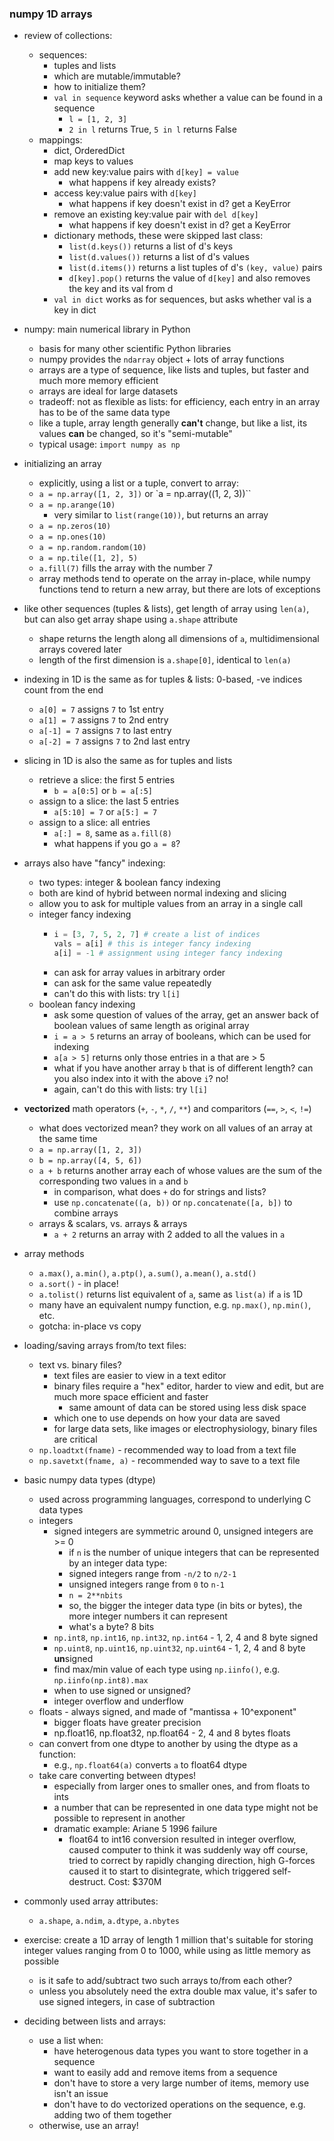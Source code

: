 ### numpy 1D arrays

- review of collections:
    - sequences:
        - tuples and lists
        - which are mutable/immutable?
        - how to initialize them?
        - `val in sequence` keyword asks whether a value can be found in a sequence
            - ```l = [1, 2, 3]```
            - ```2 in l``` returns True, ```5 in l``` returns False
    - mappings:
        - dict, OrderedDict
        - map keys to values
        - add new key:value pairs with `d[key] = value`
            - what happens if key already exists?
        - access key:value pairs with `d[key]`
            - what happens if key doesn't exist in d? get a KeyError
        - remove an existing key:value pair with `del d[key]`
            - what happens if key doesn't exist in d? get a KeyError
        - dictionary methods, these were skipped last class:
            - `list(d.keys())` returns a list of d's keys
            - `list(d.values())` returns a list of d's values
            - `list(d.items())` returns a list tuples of d's `(key, value)` pairs
            - `d[key].pop()` returns the value of `d[key]` and also removes the key and its val from d
        - `val in dict` works as for sequences, but asks whether val is a key in dict

- numpy: main numerical library in Python
    - basis for many other scientific Python libraries
    - numpy provides the `ndarray` object + lots of array functions
    - arrays are a type of sequence, like lists and tuples, but faster and much more memory efficient
    - arrays are ideal for large datasets
    - tradeoff: not as flexible as lists: for efficiency, each entry in an array has to be of the same data type
    - like a tuple, array length generally **can't** change, but like a list, its values **can** be changed, so it's "semi-mutable"
    - typical usage: `import numpy as np`

- initializing an array
    - explicitly, using a list or a tuple, convert to array:
    - `a = np.array([1, 2, 3])` or `a = np.array((1, 2, 3))``
    - `a = np.arange(10)`
        - very similar to `list(range(10))`, but returns an array
    - `a = np.zeros(10)`
    - `a = np.ones(10)`
    - `a = np.random.random(10)`
    - `a = np.tile([1, 2], 5)`
    - `a.fill(7)` fills the array with the number 7
    - array methods tend to operate on the array in-place, while numpy functions tend to return a new array, but there are lots of exceptions

- like other sequences (tuples & lists), get length of array using `len(a)`, but can also get array shape using `a.shape` attribute
    - shape returns the length along all dimensions of `a`, multidimensional arrays covered later
    - length of the first dimension is `a.shape[0]`, identical to `len(a)`

- indexing in 1D is the same as for tuples & lists: 0-based, -ve indices count from the end
    - `a[0] = 7` assigns `7` to 1st entry
    - `a[1] = 7` assigns `7` to 2nd entry
    - `a[-1] = 7` assigns `7` to last entry
    - `a[-2] = 7` assigns `7` to 2nd last entry

- slicing in 1D is also the same as for tuples and lists
    - retrieve a slice: the first 5 entries
        - `b = a[0:5]` or `b = a[:5]`
    - assign to a slice: the last 5 entries
        - `a[5:10] = 7` or `a[5:] = 7`
    - assign to a slice: all entries
        - `a[:] = 8`, same as `a.fill(8)`
        - what happens if you go `a = 8`?

- arrays also have "fancy" indexing:
    - two types: integer & boolean fancy indexing
    - both are kind of hybrid between normal indexing and slicing
    - allow you to ask for multiple values from an array in a single call
    - integer fancy indexing
        - ```python
          i = [3, 7, 5, 2, 7] # create a list of indices
          vals = a[i] # this is integer fancy indexing
          a[i] = -1 # assignment using integer fancy indexing
          ````
        - can ask for array values in arbitrary order
        - can ask for the same value repeatedly
        - can't do this with lists: try `l[i]`
    - boolean fancy indexing
        - ask some question of values of the array, get an answer back of boolean values of same length as original array
        - `i = a > 5` returns an array of booleans, which can be used for indexing
        - `a[a > 5]` returns only those entries in a that are > 5
        - what if you have another array `b` that is of different length? can you also index into it with the above `i`? no!
        - again, can't do this with lists: try `l[i]`

- **vectorized** math operators (`+`, `-`, `*`, `/`, `**`) and comparitors (`==`, `>`, `<`, `!=`)
    - what does vectorized mean? they work on all values of an array at the same time
    - `a = np.array([1, 2, 3])`
    - `b = np.array([4, 5, 6])`
    - `a + b` returns another array each of whose values are the sum of the corresponding two values in `a` and `b`
        - in comparison, what does `+` do for strings and lists?
        - use `np.concatenate((a, b))` or `np.concatenate([a, b])` to combine arrays
    - arrays & scalars, vs. arrays & arrays
        - `a + 2` returns an array with 2 added to all the values in `a`

- array methods
    - `a.max()`, `a.min()`, `a.ptp()`, `a.sum()`, `a.mean()`, `a.std()`
    - `a.sort()` - in place!
    - `a.tolist()` returns list equivalent of `a`, same as `list(a)` if `a` is 1D
    - many have an equivalent numpy function, e.g. `np.max()`, `np.min()`, etc.
    - gotcha: in-place vs copy

- loading/saving arrays from/to text files:
    - text vs. binary files?
        - text files are easier to view in a text editor
        - binary files require a "hex" editor, harder to view and edit, but are much more space efficient and faster
            - same amount of data can be stored using less disk space
        - which one to use depends on how your data are saved
        - for large data sets, like images or electrophysiology, binary files are critical
    - `np.loadtxt(fname)` - recommended way to load from a text file
    - `np.savetxt(fname, a)` - recommended way to save to a text file

- basic numpy data types (dtype)
    - used across programming languages, correspond to underlying C data types
    - integers
        - signed integers are symmetric around 0, unsigned integers are >= 0
            - if `n` is the number of unique integers that can be represented by an integer data type:
            - signed integers range from `-n/2` to `n/2-1`
            - unsigned integers range from `0` to `n-1`
            - `n = 2**nbits`
            - so, the bigger the integer data type (in bits or bytes), the more integer numbers it can represent
            - what's a byte? 8 bits
        - `np.int8`, `np.int16`, `np.int32`, `np.int64` - 1, 2, 4 and 8 byte signed
        - `np.uint8`, `np.uint16`, `np.uint32`, `np.uint64` - 1, 2, 4 and 8 byte **un**signed
        - find max/min value of each type using `np.iinfo()`, e.g. `np.iinfo(np.int8).max`
        - when to use signed or unsigned?
        - integer overflow and underflow
    - floats - always signed, and made of "mantissa + 10^exponent"
        - bigger floats have greater precision
        - np.float16, np.float32, np.float64 - 2, 4 and 8 bytes floats
    - can convert from one dtype to another by using the dtype as a function:
        - e.g., `np.float64(a)` converts `a` to float64 dtype
    - take care converting between dtypes!
        - especially from larger ones to smaller ones, and from floats to ints
        - a number that can be represented in one data type might not be possible to represent in another
        - dramatic example: Ariane 5 1996 failure
            - float64 to int16 conversion resulted in integer overflow, caused computer to think it was suddenly way off course, tried to correct by rapidly changing direction, high G-forces caused it to start to disintegrate, which triggered self-destruct. Cost: $370M

- commonly used array attributes:
    - `a.shape`, `a.ndim`, `a.dtype`, `a.nbytes`

- exercise: create a 1D array of length 1 million that's suitable for storing integer values ranging from 0 to 1000, while using as little memory as possible
    - is it safe to add/subtract two such arrays to/from each other?
    - unless you absolutely need the extra double max value, it's safer to use signed integers, in case of subtraction

- deciding between lists and arrays:
    - use a list when:
        - have heterogenous data types you want to store together in a sequence
        - want to easily add and remove items from a sequence
        - don't have to store a very large number of items, memory use isn't an issue
        - don't have to do vectorized operations on the sequence, e.g. adding two of them together
    - otherwise, use an array!
